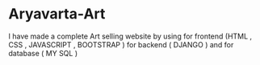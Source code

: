 # Aryavarta-Art
I have made a complete Art selling website by using for frontend (HTML , CSS , JAVASCRIPT , BOOTSTRAP )  for backend ( DJANGO ) and for database ( MY SQL  )
